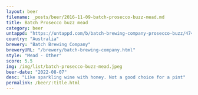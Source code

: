 ```yaml
---
layout: beer
filename: _posts/beer/2016-11-09-batch-prosecco-buzz-mead.md
title: Batch Prosecco buzz mead
category: beer
untappd: "https://untappd.com/b/batch-brewing-company-prosecco-buzz/4740523"
country: "Australia"
brewery: "Batch Brewing Company"
breweryURL: "/brewery/batch-brewing-company.html"
style: "Mead - Other"
score: 5.5
img: /img/list/batch-prosecco-buzz-mead.jpeg
beer-date: "2022-08-07"
desc: "Like sparkling wine with honey. Not a good choice for a pint"
permalink: /beer/:title.html
---
```

